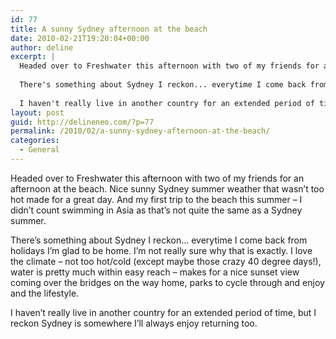 ```yaml
---
id: 77
title: A sunny Sydney afternoon at the beach
date: 2010-02-21T19:20:04+00:00
author: deline
excerpt: |
  Headed over to Freshwater this afternoon with two of my friends for an afternoon at the beach. Nice sunny Sydney summer weather that wasn't too hot made for a great day. And my first trip to the beach this summer - I didn't count swimming in Asia as that's not quite the same as a Sydney summer.
  
  There's something about Sydney I reckon... everytime I come back from holidays I'm glad to be home. I'm not really sure why that is exactly. I love the climate - not too hot/cold (except maybe those crazy 40 degree days!), water is pretty much within easy reach - makes for a nice sunset view coming over the bridges on the way home, parks to cycle through and enjoy and the lifestyle.
  
  I haven't really live in another country for an extended period of time, but I reckon Sydney is somewhere I'll always enjoy returning too.
layout: post
guid: http://delineneo.com/?p=77
permalink: /2010/02/a-sunny-sydney-afternoon-at-the-beach/
categories:
  - General
---
```

Headed over to Freshwater this afternoon with two of my friends for an afternoon at the beach. Nice sunny Sydney summer weather that wasn&#8217;t too hot made for a great day. And my first trip to the beach this summer &#8211; I didn&#8217;t count swimming in Asia as that&#8217;s not quite the same as a Sydney summer.

There&#8217;s something about Sydney I reckon&#8230; everytime I come back from holidays I&#8217;m glad to be home. I&#8217;m not really sure why that is exactly. I love the climate &#8211; not too hot/cold (except maybe those crazy 40 degree days!), water is pretty much within easy reach &#8211; makes for a nice sunset view coming over the bridges on the way home, parks to cycle through and enjoy and the lifestyle.

I haven&#8217;t really live in another country for an extended period of time, but I reckon Sydney is somewhere I&#8217;ll always enjoy returning too.